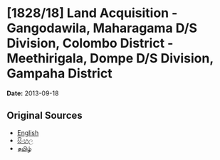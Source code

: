 # [1828/18] Land Acquisition - Gangodawila, Maharagama D/S Division, Colombo District - Meethirigala, Dompe D/S Division, Gampaha District

**Date:** 2013-09-18

## Original Sources

- [English](https://documents.gov.lk/view/extra-gazettes/2013/9/1828-18_E.pdf)
- [සිංහල](https://documents.gov.lk/view/extra-gazettes/2013/9/1828-18_S.pdf)
- [தமிழ்](https://documents.gov.lk/view/extra-gazettes/2013/9/1828-18_T.pdf)

